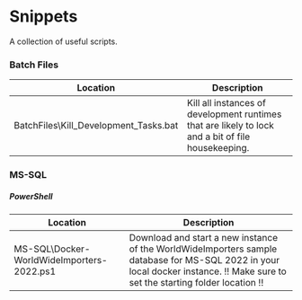 # Snippets

A collection of useful scripts.

### Batch Files
| Location | Description |
| -------- | ----------- |
| BatchFiles\Kill_Development_Tasks.bat | Kill all instances of development runtimes that are likely to lock and a bit of file housekeeping.|
### MS-SQL
##### PowerShell

| Location | Description |
| -------- | ----------- |
| MS-SQL\Docker-WorldWideImporters-2022.ps1 | Download and start a new instance of the WorldWideImporters sample database for MS-SQL 2022 in your local docker instance. !! Make sure to set the starting folder location !!|